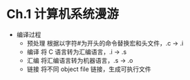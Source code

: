 # Ch.1 计算机系统漫游

- 编译过程
  - 预处理 根据以字符#为开头的命令替换宏和头文件，.c -> .i
  - 编译 将 C 语言转为汇编语言，.i -> .s
  - 汇编 将汇编语言转为机器语言，.s -> .o
  - 链接 将不同 object file 链接，生成可执行文件

